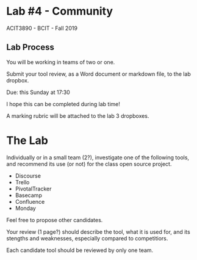# Lab #4 - Community
ACIT3890 - BCIT - Fall 2019

## Lab Process

You will be working in teams of two or one.

Submit your tool review, as a Word document or markdown file, to the lab dropbox. 

Due: this Sunday at 17:30

I hope this can be completed during lab time!

A marking rubric will be attached to the lab 3 dropboxes.


# The Lab

Individually or in a small team (2?), investigate one of the following tools,
and recommend its use (or not) for the class open source project.

- Discourse
- Trello
- PivotalTracker
- Basecamp
- Confluence
- Monday

Feel free to propose other candidates.

Your review (1 page?) should describe the tool, what it is used for, and its stengths and
weaknesses, especially compared to competitiors.

Each candidate tool should be reviewed by only one team.